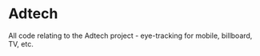 Adtech
======
All code relating to the Adtech project - eye-tracking for mobile, billboard, TV, etc.
